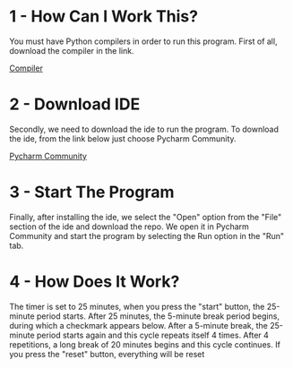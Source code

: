 # 1 - How Can I Work This?
You must have Python compilers in order to run this program.
First of all, download the compiler in the link.

[Compiler](https://www.python.org/downloads/)

# 2 - Download IDE

Secondly, we need to download the ide to run the program. To download the ide, from the link below
just choose Pycharm Community.

[Pycharm Community](https://www.jetbrains.com/pycharm/download/#section=windows)

# 3 - Start The Program
Finally, after installing the ide, we select the "Open" option from the "File" section of the ide and download the repo.
We open it in Pycharm Community and start the program by selecting the Run option in the "Run" tab.

# 4 - How Does It Work?
The timer is set to 25 minutes, when you press the "start" button, the 25-minute period starts. After 25 minutes, the 5-minute break period begins, during which a checkmark appears below. After a 5-minute break, the 25-minute period starts again and this cycle repeats itself 4 times. After 4 repetitions, a long break of 20 minutes begins and this cycle continues. If you press the "reset" button, everything will be reset